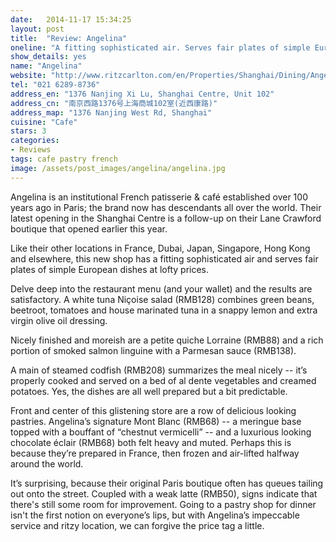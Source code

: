 ```yaml
---
date:   2014-11-17 15:34:25
layout: post
title:  "Review: Angelina"
oneline: "A fitting sophisticated air. Serves fair plates of simple European dishes at lofty prices."
show_details: yes
name: "Angelina"
website: "http://www.ritzcarlton.com/en/Properties/Shanghai/Dining/Angelina-French-Restaurant-Tea-House/Default.htm"
tel: "021 6289-8736"
address_en: "1376 Nanjing Xi Lu, Shanghai Centre, Unit 102"
address_cn: "南京西路1376号上海商城102室(近西康路)"
address_map: "1376 Nanjing West Rd, Shanghai"
cuisine: "Cafe"
stars: 3
categories:
- Reviews
tags: cafe pastry french
image: /assets/post_images/angelina/angelina.jpg
---
```

Angelina is an institutional French patisserie & café established over 100 years ago in Paris; the brand now has descendants all over the world. Their latest opening in the Shanghai Centre is a follow-up on their Lane Crawford boutique that opened earlier this year.

Like their other locations in France, Dubai, Japan, Singapore, Hong Kong and elsewhere, this new shop has a fitting sophisticated air and serves fair plates of simple European dishes at lofty prices.

Delve deep into the restaurant menu (and your wallet) and the results are satisfactory. A white tuna Niçoise salad (RMB128) combines green beans, beetroot, tomatoes and house marinated tuna in a snappy lemon and extra virgin olive oil dressing.

Nicely finished and moreish are a petite quiche Lorraine (RMB88) and a rich portion of smoked salmon linguine with a Parmesan sauce (RMB138).

A main of steamed codfish (RMB208) summarizes the meal nicely -- it’s properly cooked and served on a bed of al dente vegetables and creamed potatoes. Yes, the dishes are all well prepared but a bit predictable.

Front and center of this glistening store are a row of delicious looking pastries. Angelina’s signature Mont Blanc (RMB68) -- a meringue base topped with a bouffant of “chestnut vermicelli” -- and a luxurious looking chocolate éclair (RMB68) both felt heavy and muted. Perhaps this is because they’re prepared in France, then frozen and air-lifted halfway around the world.

It’s surprising, because their original Paris boutique often has queues tailing out onto the street. Coupled with a weak latte (RMB50), signs indicate that there's still some room for improvement. Going to a pastry shop for dinner isn't the first notion on everyone’s lips, but with Angelina’s impeccable service and ritzy location, we can forgive the price tag a little. 

